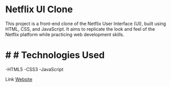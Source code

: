 # Netflix UI Clone
This project is a front-end clone of the Netflix User Interface (UI), built using HTML, CSS, and JavaScript. It aims to replicate the look and feel of the Netflix platform while practicing web development skills.

# # # Technologies Used
-HTML5
-CSS3
-JavaScript

Link
[Website]()